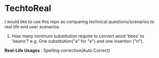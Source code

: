 # TechtoReal
I would like to use this repo as comparing technical questions/scenarios to real life end user scenarios.

1. How many minimum substitution require to convert word 'bees' to 'beans'? 
e.g. One substitution("a" for "e") and one insertion ("n").

**Real-Life Usages** : Spelling correction(Auto Correct)



